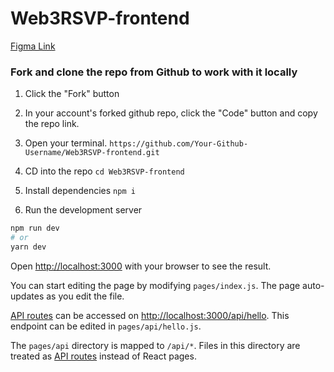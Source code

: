 # Web3RSVP-frontend

[Figma Link](https://www.figma.com/file/30vmhNji66mGJAVqrCLXHR/Untitled?node-id=4%3A586&t=1QwlakI5CyJEKYXG-0)
### Fork and clone the repo from Github to work with it locally

1. Click the "Fork" button

2. In your account's forked github repo, click the "Code" button and copy the repo link.

3. Open your terminal. `https://github.com/Your-Github-Username/Web3RSVP-frontend.git`

4. CD into the repo `cd Web3RSVP-frontend`

5. Install dependencies `npm i`

6. Run the development server

```bash
npm run dev
# or
yarn dev
```

Open [http://localhost:3000](http://localhost:3000) with your browser to see the result.

You can start editing the page by modifying `pages/index.js`. The page auto-updates as you edit the file.

[API routes](https://nextjs.org/docs/api-routes/introduction) can be accessed on [http://localhost:3000/api/hello](http://localhost:3000/api/hello). This endpoint can be edited in `pages/api/hello.js`.

The `pages/api` directory is mapped to `/api/*`. Files in this directory are treated as [API routes](https://nextjs.org/docs/api-routes/introduction) instead of React pages.
